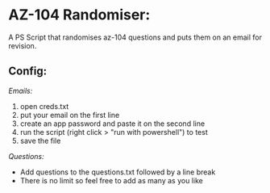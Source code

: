 # AZ-104 Randomiser:

A PS Script that randomises az-104 questions and puts them on an email for revision.

## Config:

*Emails:*

1. open creds.txt
2. put your email on the first line
3. create an app password and paste it on the second line
4. run the script (right click > "run with powershell") to test
5. save the file

*Questions:*

- Add questions to the questions.txt followed by a line break
- There is no limit so feel free to add as many as you like
